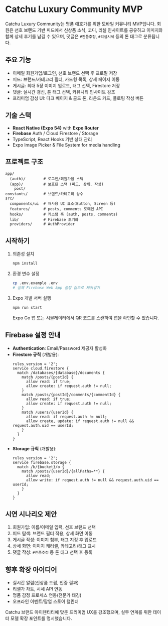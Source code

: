 # Catchu Luxury Community MVP

Catchu Luxury Community는 명품 애호가를 위한 모바일 커뮤니티 MVP입니다. 회원은 선호 브랜드 기반 피드에서 신상품 소식, 코디, 리셀 인사이트를 공유하고 이미지와 함께 상세 후기를 남길 수 있으며, 댓글은 `#진품추정`, `#리셀시세` 등의 톤 태그로 분류됩니다.

## 주요 기능
- 이메일 회원가입/로그인, 선호 브랜드 선택 후 프로필 저장
- 피드: 브랜드/카테고리 필터, 카드형 목록, 상세 페이지 이동
- 게시글: 최대 5장 이미지 업로드, 태그 선택, Firestore 저장
- 댓글: 실시간 갱신, 톤 태그 선택, 커뮤니티 인사이트 강조
- 프리미엄 감성 UI: 다크 베이지 & 골드 톤, 라운드 카드, 플로팅 작성 버튼

## 기술 스택
- **React Native (Expo 54)** with **Expo Router**
- **Firebase** Auth / Cloud Firestore / Storage
- TypeScript, React Hooks 기반 상태 관리
- Expo Image Picker & File System for media handling

## 프로젝트 구조
```
app/
  (auth)/        # 로그인/회원가입 스택
  (app)/         # 보호된 스택 (피드, 상세, 작성)
    post/
constants/       # 브랜드/카테고리 상수
src/
  components/ui  # 재사용 UI 요소(Button, Screen 등)
  features/      # posts, comments 도메인 API
  hooks/         # 커스텀 훅 (auth, posts, comments)
  lib/           # Firebase 초기화
  providers/     # AuthProvider
```

## 시작하기
1. 의존성 설치
   ```bash
   npm install
   ```
2. 환경 변수 설정
   ```bash
   cp .env.example .env
   # 실제 Firebase Web App 설정 값으로 채워넣기
   ```
3. Expo 개발 서버 실행
   ```bash
   npm run start
   ```
   Expo Go 앱 또는 시뮬레이터에서 QR 코드를 스캔하여 앱을 확인할 수 있습니다.

## Firebase 설정 안내
- **Authentication**: Email/Password 제공자 활성화
- **Firestore 규칙** (개발용):
  ```
  rules_version = '2';
  service cloud.firestore {
    match /databases/{database}/documents {
      match /posts/{postId} {
        allow read: if true;
        allow create: if request.auth != null;
      }
      match /posts/{postId}/comments/{commentId} {
        allow read: if true;
        allow create: if request.auth != null;
      }
      match /users/{userId} {
        allow read: if request.auth != null;
        allow create, update: if request.auth != null && request.auth.uid == userId;
      }
    }
  }
  ```
- **Storage 규칙** (개발용):
  ```
  rules_version = '2';
  service firebase.storage {
    match /b/{bucket}/o {
      match /posts/{userId}/{allPaths=**} {
        allow read;
        allow write: if request.auth != null && request.auth.uid == userId;
      }
    }
  }
  ```

## 시연 시나리오 제안
1. 회원가입: 이름/이메일 입력, 선호 브랜드 선택
2. 피드 탐색: 브랜드 필터 적용, 상세 화면 이동
3. 게시글 작성: 이미지 첨부, 태그 지정 후 업로드
4. 상세 화면: 이미지 캐러셀, 카테고리/태그 표시
5. 댓글 작성: `#진품추정` 등 톤 태그 선택 후 등록

## 향후 확장 아이디어
- 실시간 알림(신상품 드랍, 인증 결과)
- 리셀가 차트, 시세 API 연동
- 명품 감정 프로세스 연동(전문가 태깅)
- 오프라인 이벤트/팝업 스토어 캘린더

Catchu 브랜드 아이덴티티에 맞춘 프리미엄 UX를 강조했으며, 실무 연계를 위한 데이터 모델 확장 포인트를 명시했습니다.
